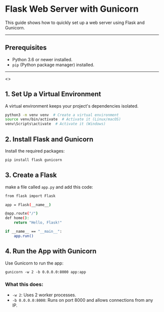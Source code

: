 # Flask Web Server with Gunicorn

This guide shows how to quickly set up a web server using Flask and Gunicorn.

---

## Prerequisites

- Python 3.6 or newer installed.
- `pip` (Python package manager) installed.

---
<>
## 1. Set Up a Virtual Environment

A virtual environment keeps your project's dependencies isolated.

```bash
python3 -m venv venv  # Create a virtual environment
source venv/bin/activate  # Activate it (Linux/macOS)
venv\Scripts\activate  # Activate it (Windows)
```

## 2. Install Flask and Gunicorn

Install the required packages:

```bash
pip install flask gunicorn
```

## 3. Create a Flask 

make a file called ```app.py``` and add this code:

```bash
from flask import Flask

app = Flask(__name__)

@app.route("/")
def home():
    return "Hello, Flask!"

if __name__ == "__main__":
    app.run()
```

## 4. Run the App with Gunicorn
Use Gunicorn to run the app:

```
gunicorn -w 2 -b 0.0.0.0:8000 app:app
```

### What this does:
* ```-w 2```: Uses 2 worker processes.
* ```-b 0.0.0.0:8000```: Runs on port 8000 and allows connections from any IP.